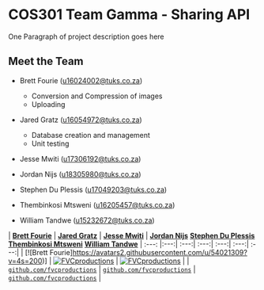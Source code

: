 # COS301 Team Gamma - Sharing API

One Paragraph of project description goes here

## Meet the Team

* Brett Fourie (u16024002@tuks.co.za)
  - Conversion and Compression of images
  - Uploading
 
* Jared Gratz (u16054972@tuks.co.za)
  - Database creation and management
  - Unit testing
  
* Jesse Mwiti (u17306192@tuks.co.za)
* Jordan Nijs (u18305980@tuks.co.za)
* Stephen Du Plessis (u17049203@tuks.co.za)
* Thembinkosi Mtsweni (u16205457@tuks.co.za)
* William Tandwe (u15232672@tuks.co.za)

| <a href="https://github.com/BrettFourie" target="_blank">**Brett Fourie**</a> | <a href="http://fvcproductions.com" target="_blank">**Jared Gratz**</a> | <a href="http://fvcproductions.com" target="_blank">**Jesse Mwiti**</a> | <a href="https://github.com/BrettFourie" target="_blank">**Jordan Nijs**</a> <a href="https://github.com/BrettFourie" target="_blank">**Stephen Du Plessis**</a> <a href="https://github.com/BrettFourie" target="_blank">**Thembinkosi Mtsweni**</a> <a href="https://github.com/BrettFourie" target="_blank">**William Tandwe**</a>
| :---: |:---:| :---:| :---:| :---:| :---:| :---:|
| [![Brett Fourie]https://avatars2.githubusercontent.com/u/54021309?v=4s=200)]    | [![FVCproductions](https://avatars1.githubusercontent.com/u/4284691?v=3&s=200)](http://fvcproductions.com) | [![FVCproductions](https://avatars1.githubusercontent.com/u/4284691?v=3&s=200)](http://fvcproductions.com)  |
| <a href="http://github.com/fvcproductions" target="_blank">`github.com/fvcproductions`</a> | <a href="http://github.com/fvcproductions" target="_blank">`github.com/fvcproductions`</a> | <a href="http://github.com/fvcproductions" target="_blank">`github.com/fvcproductions`</a> |
